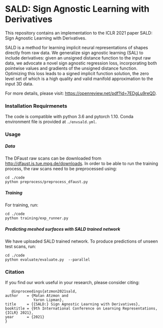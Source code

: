 # SALD: Sign Agnostic Learning with Derivatives

This repository contains an implementation to the ICLR 2021 paper SALD: Sign Agnostic Learning with Derivatives.

SALD is a method for learning implicit neural representations of shapes directly from raw data. We generalize sign agnostic learning (SAL) to include derivatives: given an unsigned distance function to the input raw data, we advocate a novel sign agnostic regression loss, incorporating both pointwise values and gradients of the unsigned distance function. Optimizing this loss leads to a signed implicit function solution, the zero level set of which is a high quality and valid manifold approximation to the input 3D data.

For more details, please visit: https://openreview.net/pdf?id=7EDgLu9reQD.

### Installation Requirmenets
The code is compatible with python 3.6 and pytorch 1.10. Conda environment file is provided at ```./envsald.yml```.
### Usage

##### Data
The DFaust raw scans can be downloaded from http://dfaust.is.tue.mpg.de/downloads.
In order to be able to run the training process, the raw scans need to be preprocessed using:

```
cd ./code
python preprocess/preprocess_dfaust.py 
```

##### Training
For training, run:
```
cd ./code
python training/exp_runner.py
```

##### Predicting meshed surfaces with SALD trained network
We have uploaded SALD trained network. To produce predictions of unseen test scans, run:
```
cd ./code
python evaluate/evaluate.py  --parallel
```

### Citation
If you find our work useful in your research, please consider citing:

       @inproceedings{atzmon2021sald,
	author    = {Matan Atzmon and
	             Yaron Lipman},
  	title     = {{SALD:} Sign Agnostic Learning with Derivatives},
  	booktitle = {9th International Conference on Learning Representations, {ICLR} 2021},
  	year      = {2021}
	}
			
